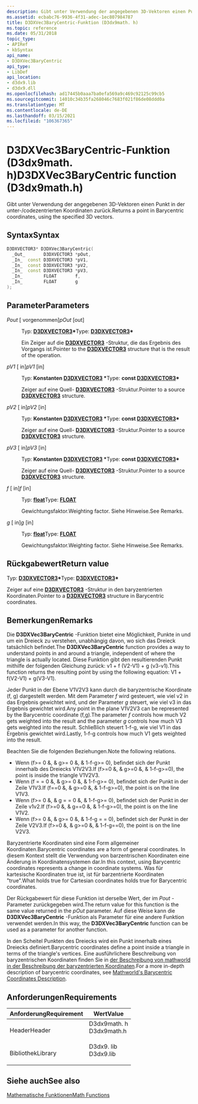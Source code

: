 ```yaml
---
description: Gibt unter Verwendung der angegebenen 3D-Vektoren einen Punkt in der unter-/codezentrierten Koordinaten zurück.
ms.assetid: ecbabc76-9936-4f31-adec-1ec807984787
title: D3DXVec3BaryCentric-Funktion (D3dx9math. h)
ms.topic: reference
ms.date: 05/31/2018
topic_type:
- APIRef
- kbSyntax
api_name:
- D3DXVec3BaryCentric
api_type:
- LibDef
api_location:
- d3dx9.lib
- d3dx9.dll
ms.openlocfilehash: ad17445b0aaa7ba0efa569a9c469c92125c99cb5
ms.sourcegitcommit: 14010c34b35fa268046c7683f021f86de08ddd0a
ms.translationtype: MT
ms.contentlocale: de-DE
ms.lasthandoff: 03/15/2021
ms.locfileid: "106367365"
---
```

# <a name="d3dxvec3barycentric-function-d3dx9mathh"></a><span data-ttu-id="a184d-103">D3DXVec3BaryCentric-Funktion (D3dx9math. h)</span><span class="sxs-lookup"><span data-stu-id="a184d-103">D3DXVec3BaryCentric function (D3dx9math.h)</span></span>

<span data-ttu-id="a184d-104">Gibt unter Verwendung der angegebenen 3D-Vektoren einen Punkt in der unter-/codezentrierten Koordinaten zurück.</span><span class="sxs-lookup"><span data-stu-id="a184d-104">Returns a point in Barycentric coordinates, using the specified 3D vectors.</span></span>

## <a name="syntax"></a><span data-ttu-id="a184d-105">Syntax</span><span class="sxs-lookup"><span data-stu-id="a184d-105">Syntax</span></span>


```C++
D3DXVECTOR3* D3DXVec3BaryCentric(
  _Out_       D3DXVECTOR3 *pOut,
  _In_  const D3DXVECTOR3 *pV1,
  _In_  const D3DXVECTOR3 *pV2,
  _In_  const D3DXVECTOR3 *pV3,
  _In_        FLOAT       f,
  _In_        FLOAT       g
);
```



## <a name="parameters"></a><span data-ttu-id="a184d-106">Parameter</span><span class="sxs-lookup"><span data-stu-id="a184d-106">Parameters</span></span>

<dl> <dt>

<span data-ttu-id="a184d-107">*Pout* \[ vorgenommen\]</span><span class="sxs-lookup"><span data-stu-id="a184d-107">*pOut* \[out\]</span></span>
</dt> <dd>

<span data-ttu-id="a184d-108">Typ: **[ **D3DXVECTOR3**](d3dxvector3.md)\***</span><span class="sxs-lookup"><span data-stu-id="a184d-108">Type: **[**D3DXVECTOR3**](d3dxvector3.md)\***</span></span>

<span data-ttu-id="a184d-109">Ein Zeiger auf die [**D3DXVECTOR3**](d3dxvector3.md) -Struktur, die das Ergebnis des Vorgangs ist.</span><span class="sxs-lookup"><span data-stu-id="a184d-109">Pointer to the [**D3DXVECTOR3**](d3dxvector3.md) structure that is the result of the operation.</span></span>

</dd> <dt>

<span data-ttu-id="a184d-110">*pV1* \[ in\]</span><span class="sxs-lookup"><span data-stu-id="a184d-110">*pV1* \[in\]</span></span>
</dt> <dd>

<span data-ttu-id="a184d-111">Typ: **Konstanten [**D3DXVECTOR3**](d3dxvector3.md) \***</span><span class="sxs-lookup"><span data-stu-id="a184d-111">Type: **const [**D3DXVECTOR3**](d3dxvector3.md)\***</span></span>

<span data-ttu-id="a184d-112">Zeiger auf eine Quell- [**D3DXVECTOR3**](d3dxvector3.md) -Struktur.</span><span class="sxs-lookup"><span data-stu-id="a184d-112">Pointer to a source [**D3DXVECTOR3**](d3dxvector3.md) structure.</span></span>

</dd> <dt>

<span data-ttu-id="a184d-113">*pV2* \[ in\]</span><span class="sxs-lookup"><span data-stu-id="a184d-113">*pV2* \[in\]</span></span>
</dt> <dd>

<span data-ttu-id="a184d-114">Typ: **Konstanten [**D3DXVECTOR3**](d3dxvector3.md) \***</span><span class="sxs-lookup"><span data-stu-id="a184d-114">Type: **const [**D3DXVECTOR3**](d3dxvector3.md)\***</span></span>

<span data-ttu-id="a184d-115">Zeiger auf eine Quell- [**D3DXVECTOR3**](d3dxvector3.md) -Struktur.</span><span class="sxs-lookup"><span data-stu-id="a184d-115">Pointer to a source [**D3DXVECTOR3**](d3dxvector3.md) structure.</span></span>

</dd> <dt>

<span data-ttu-id="a184d-116">*pV3* \[ in\]</span><span class="sxs-lookup"><span data-stu-id="a184d-116">*pV3* \[in\]</span></span>
</dt> <dd>

<span data-ttu-id="a184d-117">Typ: **Konstanten [**D3DXVECTOR3**](d3dxvector3.md) \***</span><span class="sxs-lookup"><span data-stu-id="a184d-117">Type: **const [**D3DXVECTOR3**](d3dxvector3.md)\***</span></span>

<span data-ttu-id="a184d-118">Zeiger auf eine Quell- [**D3DXVECTOR3**](d3dxvector3.md) -Struktur.</span><span class="sxs-lookup"><span data-stu-id="a184d-118">Pointer to a source [**D3DXVECTOR3**](d3dxvector3.md) structure.</span></span>

</dd> <dt>

<span data-ttu-id="a184d-119">*f* \[ in\]</span><span class="sxs-lookup"><span data-stu-id="a184d-119">*f* \[in\]</span></span>
</dt> <dd>

<span data-ttu-id="a184d-120">Typ: **[ **float**](../winprog/windows-data-types.md)**</span><span class="sxs-lookup"><span data-stu-id="a184d-120">Type: **[**FLOAT**](../winprog/windows-data-types.md)**</span></span>

<span data-ttu-id="a184d-121">Gewichtungsfaktor.</span><span class="sxs-lookup"><span data-stu-id="a184d-121">Weighting factor.</span></span> <span data-ttu-id="a184d-122">Siehe Hinweise.</span><span class="sxs-lookup"><span data-stu-id="a184d-122">See Remarks.</span></span>

</dd> <dt>

<span data-ttu-id="a184d-123">*g* \[ in\]</span><span class="sxs-lookup"><span data-stu-id="a184d-123">*g* \[in\]</span></span>
</dt> <dd>

<span data-ttu-id="a184d-124">Typ: **[ **float**](../winprog/windows-data-types.md)**</span><span class="sxs-lookup"><span data-stu-id="a184d-124">Type: **[**FLOAT**](../winprog/windows-data-types.md)**</span></span>

<span data-ttu-id="a184d-125">Gewichtungsfaktor.</span><span class="sxs-lookup"><span data-stu-id="a184d-125">Weighting factor.</span></span> <span data-ttu-id="a184d-126">Siehe Hinweise.</span><span class="sxs-lookup"><span data-stu-id="a184d-126">See Remarks.</span></span>

</dd> </dl>

## <a name="return-value"></a><span data-ttu-id="a184d-127">Rückgabewert</span><span class="sxs-lookup"><span data-stu-id="a184d-127">Return value</span></span>

<span data-ttu-id="a184d-128">Typ: **[ **D3DXVECTOR3**](d3dxvector3.md)\***</span><span class="sxs-lookup"><span data-stu-id="a184d-128">Type: **[**D3DXVECTOR3**](d3dxvector3.md)\***</span></span>

<span data-ttu-id="a184d-129">Zeiger auf eine [**D3DXVECTOR3**](d3dxvector3.md) -Struktur in den baryzentrierten Koordinaten.</span><span class="sxs-lookup"><span data-stu-id="a184d-129">Pointer to a [**D3DXVECTOR3**](d3dxvector3.md) structure in Barycentric coordinates.</span></span>

## <a name="remarks"></a><span data-ttu-id="a184d-130">Bemerkungen</span><span class="sxs-lookup"><span data-stu-id="a184d-130">Remarks</span></span>

<span data-ttu-id="a184d-131">Die **D3DXVec3BaryCentric** -Funktion bietet eine Möglichkeit, Punkte in und um ein Dreieck zu verstehen, unabhängig davon, wo sich das Dreieck tatsächlich befindet.</span><span class="sxs-lookup"><span data-stu-id="a184d-131">The **D3DXVec3BaryCentric** function provides a way to understand points in and around a triangle, independent of where the triangle is actually located.</span></span> <span data-ttu-id="a184d-132">Diese Funktion gibt den resultierenden Punkt mithilfe der folgenden Gleichung zurück: v1 + f (V2-V1) + g (v3-v1).</span><span class="sxs-lookup"><span data-stu-id="a184d-132">This function returns the resulting point by using the following equation: V1 + f(V2-V1) + g(V3-V1).</span></span>

<span data-ttu-id="a184d-133">Jeder Punkt in der Ebene V1V2V3 kann durch die baryzentrische Koordinate (f, g) dargestellt werden. Mit dem Parameter *f* wird gesteuert, wie viel v2 in das Ergebnis gewichtet wird, und der Parameter *g* steuert, wie viel v3 in das Ergebnis gewichtet wird.</span><span class="sxs-lookup"><span data-stu-id="a184d-133">Any point in the plane V1V2V3 can be represented by the Barycentric coordinate (f,g).The parameter *f* controls how much V2 gets weighted into the result and the parameter *g* controls how much V3 gets weighted into the result.</span></span> <span data-ttu-id="a184d-134">Schließlich steuert 1-f-g, wie viel V1 in das Ergebnis gewichtet wird.</span><span class="sxs-lookup"><span data-stu-id="a184d-134">Lastly, 1-f-g controls how much V1 gets weighted into the result.</span></span>

<span data-ttu-id="a184d-135">Beachten Sie die folgenden Beziehungen.</span><span class="sxs-lookup"><span data-stu-id="a184d-135">Note the following relations.</span></span>

-   <span data-ttu-id="a184d-136">Wenn (f>= 0 &, & g>= 0 &, & 1-f-g>= 0), befindet sich der Punkt innerhalb des Dreiecks V1V2V3.</span><span class="sxs-lookup"><span data-stu-id="a184d-136">If (f>=0 &, & g>=0 &, & 1-f-g>=0), the point is inside the triangle V1V2V3.</span></span>
-   <span data-ttu-id="a184d-137">Wenn (f = = 0 &, & g>= 0 &, & 1-f-g>= 0), befindet sich der Punkt in der Zeile V1V3.</span><span class="sxs-lookup"><span data-stu-id="a184d-137">If (f==0 &, & g>=0 &, & 1-f-g>=0), the point is on the line V1V3.</span></span>
-   <span data-ttu-id="a184d-138">Wenn (f>= 0 &, & g = = 0 &, & 1-f-g>= 0), befindet sich der Punkt in der Zeile v1v2.</span><span class="sxs-lookup"><span data-stu-id="a184d-138">If (f>=0 &, & g==0 &, & 1-f-g>=0), the point is on the line V1V2.</span></span>
-   <span data-ttu-id="a184d-139">Wenn (f>= 0 &, & g>= 0 &, & 1-f-g = = 0), befindet sich der Punkt in der Zeile V2V3.</span><span class="sxs-lookup"><span data-stu-id="a184d-139">If (f>=0 &, & g>=0 &, & 1-f-g==0), the point is on the line V2V3.</span></span>

<span data-ttu-id="a184d-140">Baryzentrierte Koordinaten sind eine Form allgemeiner Koordinaten.</span><span class="sxs-lookup"><span data-stu-id="a184d-140">Barycentric coordinates are a form of general coordinates.</span></span> <span data-ttu-id="a184d-141">In diesem Kontext stellt die Verwendung von barzentrischen Koordinaten eine Änderung in Koordinatensystemen dar.</span><span class="sxs-lookup"><span data-stu-id="a184d-141">In this context, using Barycentric coordinates represents a change in coordinate systems.</span></span> <span data-ttu-id="a184d-142">Was für kartesische Koordinaten true ist, ist für barzentrierte Koordinaten "true".</span><span class="sxs-lookup"><span data-stu-id="a184d-142">What holds true for Cartesian coordinates holds true for Barycentric coordinates.</span></span>

<span data-ttu-id="a184d-143">Der Rückgabewert für diese Funktion ist derselbe Wert, der im *Pout* -Parameter zurückgegeben wird.</span><span class="sxs-lookup"><span data-stu-id="a184d-143">The return value for this function is the same value returned in the *pOut* parameter.</span></span> <span data-ttu-id="a184d-144">Auf diese Weise kann die **D3DXVec3BaryCentric** -Funktion als Parameter für eine andere Funktion verwendet werden.</span><span class="sxs-lookup"><span data-stu-id="a184d-144">In this way, the **D3DXVec3BaryCentric** function can be used as a parameter for another function.</span></span>

<span data-ttu-id="a184d-145">In den Scheitel Punkten des Dreiecks wird ein Punkt innerhalb eines Dreiecks definiert.</span><span class="sxs-lookup"><span data-stu-id="a184d-145">Barycentric coordinates define a point inside a triangle in terms of the triangle's vertices.</span></span> <span data-ttu-id="a184d-146">Eine ausführlichere Beschreibung von baryzentrischen Koordinaten finden Sie in [der Beschreibung von mathworld in der Beschreibung der baryzentrierten Koordinaten](https://mathworld.wolfram.com/BarycentricCoordinates.html).</span><span class="sxs-lookup"><span data-stu-id="a184d-146">For a more in-depth description of barycentric coordinates, see [Mathworld's Barycentric Coordinates Description](https://mathworld.wolfram.com/BarycentricCoordinates.html).</span></span>

## <a name="requirements"></a><span data-ttu-id="a184d-147">Anforderungen</span><span class="sxs-lookup"><span data-stu-id="a184d-147">Requirements</span></span>



| <span data-ttu-id="a184d-148">Anforderung</span><span class="sxs-lookup"><span data-stu-id="a184d-148">Requirement</span></span> | <span data-ttu-id="a184d-149">Wert</span><span class="sxs-lookup"><span data-stu-id="a184d-149">Value</span></span> |
|--------------------|----------------------------------------------------------------------------------------|
| <span data-ttu-id="a184d-150">Header</span><span class="sxs-lookup"><span data-stu-id="a184d-150">Header</span></span><br/>  | <dl> <span data-ttu-id="a184d-151"><dt>D3dx9math. h</dt></span><span class="sxs-lookup"><span data-stu-id="a184d-151"><dt>D3dx9math.h</dt></span></span> </dl> |
| <span data-ttu-id="a184d-152">Bibliothek</span><span class="sxs-lookup"><span data-stu-id="a184d-152">Library</span></span><br/> | <dl> <span data-ttu-id="a184d-153"><dt>D3dx9. lib</dt></span><span class="sxs-lookup"><span data-stu-id="a184d-153"><dt>D3dx9.lib</dt></span></span> </dl>   |



## <a name="see-also"></a><span data-ttu-id="a184d-154">Siehe auch</span><span class="sxs-lookup"><span data-stu-id="a184d-154">See also</span></span>

<dl> <dt>

[<span data-ttu-id="a184d-155">Mathematische Funktionen</span><span class="sxs-lookup"><span data-stu-id="a184d-155">Math Functions</span></span>](dx9-graphics-reference-d3dx-functions-math.md)
</dt> </dl>

 

 
